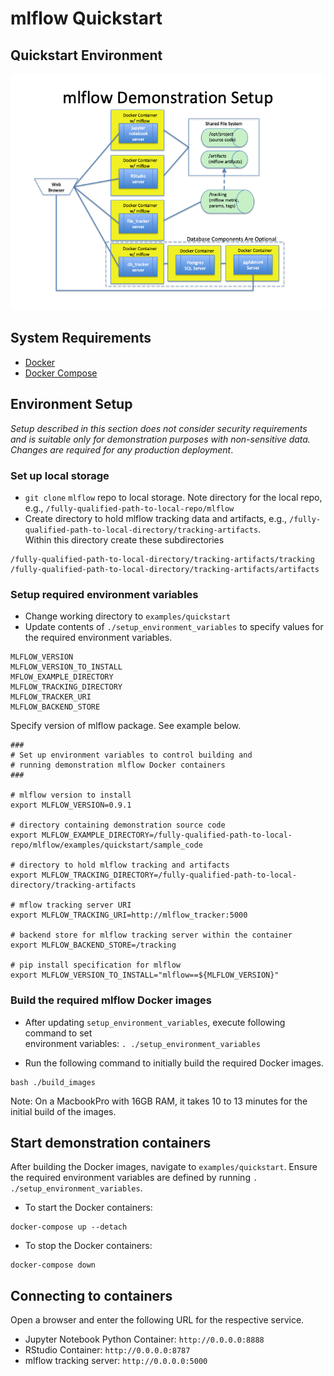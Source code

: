# mlflow Quickstart

## Quickstart Environment
![](images/demo_environment_with_db_architecture.png)

## System Requirements
* [Docker](https://docs.docker.com/develop/)
* [Docker Compose](https://docs.docker.com/compose/overview/)

## Environment Setup

_Setup described in this section does not consider security requirements and is suitable only 
for demonstration purposes with non-sensitive data.  Changes are required for any production deployment_.

### Set up local storage
* `git clone` `mlflow` repo to local storage.  Note directory for the local repo, 
e.g., `/fully-qualified-path-to-local-repo/mlflow`
* Create directory to hold mlflow tracking data and artifacts, e.g., `/fully-qualified-path-to-local-directory/tracking-artifacts`.  
Within this directory create these subdirectories
```
/fully-qualified-path-to-local-directory/tracking-artifacts/tracking
/fully-qualified-path-to-local-directory/tracking-artifacts/artifacts
```

### Setup required environment variables
* Change working directory to `examples/quickstart`
* Update contents of `./setup_environment_variables` to specify values for the required environment variables.
```
MLFLOW_VERSION
MLFLOW_VERSION_TO_INSTALL
MFLOW_EXAMPLE_DIRECTORY
MLFLOW_TRACKING_DIRECTORY
MLFLOW_TRACKER_URI
MLFLOW_BACKEND_STORE
```
 
Specify version of mlflow package.  See example below.
```
###
# Set up environment variables to control building and
# running demonstration mlflow Docker containers
###

# mlflow version to install
export MLFLOW_VERSION=0.9.1

# directory containing demonstration source code
export MLFLOW_EXAMPLE_DIRECTORY=/fully-qualified-path-to-local-repo/mlflow/examples/quickstart/sample_code

# directory to hold mlflow tracking and artifacts
export MLFLOW_TRACKING_DIRECTORY=/fully-qualified-path-to-local-directory/tracking-artifacts

# mflow tracking server URI
export MLFLOW_TRACKING_URI=http://mlflow_tracker:5000

# backend store for mlflow tracking server within the container
export MLFLOW_BACKEND_STORE=/tracking

# pip install specification for mlflow
export MLFLOW_VERSION_TO_INSTALL="mlflow==${MLFLOW_VERSION}"
```

### Build the required mlflow Docker images
* After updating `setup_environment_variables`, execute following command to set  
environment variables: `. ./setup_environment_variables`

* Run the following command to initially build the required Docker images.
```
bash ./build_images
```
Note:  On a MacbookPro with 16GB RAM, it takes 10 to 13 minutes for the initial 
build of the images.


## Start demonstration containers
After building the Docker images, navigate to `examples/quickstart`.   Ensure the required
environment variables are defined by running `. ./setup_environment_variables`.

* To start the Docker containers:
```
docker-compose up --detach
```
* To stop the Docker containers:
```
docker-compose down
```

## Connecting to containers
Open a browser and enter the following URL for the respective service.
* Jupyter Notebook Python Container:  `http://0.0.0.0:8888`
* RStudio Container: `http://0.0.0.0:8787`
* mlflow tracking server: `http://0.0.0.0:5000`


